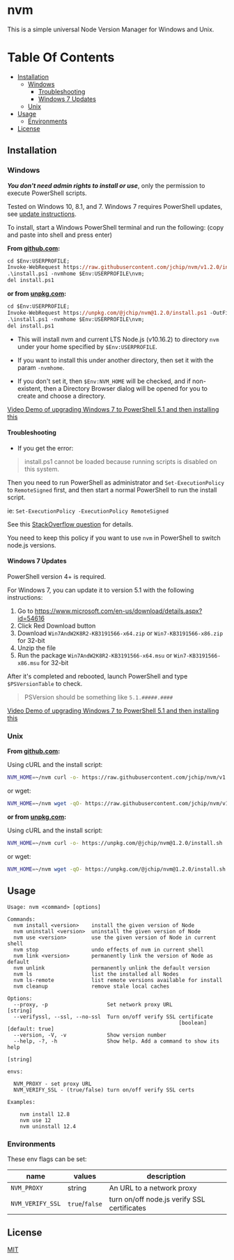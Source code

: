 # nvm

This is a simple universal Node Version Manager for Windows and Unix.

# Table Of Contents

- [Installation](#installation)
  - [Windows](#windows)
    - [Troubleshooting](#troubleshooting)
    - [Windows 7 Updates](#windows-7-updates)
  - [Unix](#unix)
- [Usage](#usage)
  - [Environments](#environments)
- [License](#license)

## Installation

### Windows

**_You don't need admin rights to install or use_**, only the permission to execute PowerShell scripts.

Tested on Windows 10, 8.1, and 7. Windows 7 requires PowerShell updates, see [update instructions](#windows-7-updates).

To install, start a Windows PowerShell terminal and run the following: (copy and paste into shell and press enter)

**From [github.com](https://www.github.com/jchip/nvm):**

```ps
cd $Env:USERPROFILE;
Invoke-WebRequest https://raw.githubusercontent.com/jchip/nvm/v1.2.0/install.ps1 -OutFile install.ps1;
.\install.ps1 -nvmhome $Env:USERPROFILE\nvm;
del install.ps1
```

**or from [unpkg.com](https://unpkg.com):**

```ps
cd $Env:USERPROFILE;
Invoke-WebRequest https://unpkg.com/@jchip/nvm@1.2.0/install.ps1 -OutFile install.ps1;
.\install.ps1 -nvmhome $Env:USERPROFILE\nvm;
del install.ps1
```

- This will install nvm and current LTS Node.js (v10.16.2) to directory `nvm` under your home specified by `$Env:USERPROFILE`.

- If you want to install this under another directory, then set it with the param `-nvmhome`.

- If you don't set it, then `$Env:NVM_HOME` will be checked, and if non-existent, then a Directory Browser dialog will be opened for you to create and choose a directory.

[Video Demo of upgrading Windows 7 to PowerShell 5.1 and then installing this](https://youtu.be/BFYcXLS5R_4)

#### Troubleshooting

- If you get the error:

> install.ps1 cannot be loaded because running scripts is disabled on this system.

Then you need to run PowerShell as administrator and `Set-ExecutionPolicy` to `RemoteSigned` first, and then start a normal PowerShell to run the install script.

ie: `Set-ExecutionPolicy -ExecutionPolicy RemoteSigned`

See this [StackOverflow question](https://stackoverflow.com/questions/4037939/powershell-says-execution-of-scripts-is-disabled-on-this-system) for details.

You need to keep this policy if you want to use `nvm` in PowerShell to switch node.js versions.

#### Windows 7 Updates

PowerShell version 4+ is required.

For Windows 7, you can update it to version 5.1 with the following instructions:

1. Go to <https://www.microsoft.com/en-us/download/details.aspx?id=54616>
2. Click Red Download button
3. Download `Win7AndW2K8R2-KB3191566-x64.zip` or `Win7-KB3191566-x86.zip` for 32-bit
4. Unzip the file
5. Run the package `Win7AndW2K8R2-KB3191566-x64.msu` or `Win7-KB3191566-x86.msu` for 32-bit

After it's completed and rebooted, launch PowerShell and type `$PSVersionTable` to check.

> PSVersion should be something like `5.1.#####.####`

[Video Demo of upgrading Windows 7 to PowerShell 5.1 and then installing this](https://youtu.be/BFYcXLS5R_4)

### Unix

**From [github.com](https://www.github.com/jchip/nvm):**

Using cURL and the install script:

```bash
NVM_HOME=~/nvm curl -o- https://raw.githubusercontent.com/jchip/nvm/v1.2.0/install.sh | bash
```

or wget:

```bash
NVM_HOME=~/nvm wget -qO- https://raw.githubusercontent.com/jchip/nvm/v1.2.0/install.sh | bash
```

**or from [unpkg.com](https://unpkg.com):**

Using cURL and the install script:

```bash
NVM_HOME=~/nvm curl -o- https://unpkg.com/@jchip/nvm@1.2.0/install.sh | bash
```

or wget:

```bash
NVM_HOME=~/nvm wget -qO- https://unpkg.com/@jchip/nvm@1.2.0/install.sh | bash
```

## Usage

```
Usage: nvm <command> [options]

Commands:
  nvm install <version>    install the given version of Node
  nvm uninstall <version>  uninstall the given version of Node
  nvm use <version>        use the given version of Node in current shell
  nvm stop                 undo effects of nvm in current shell
  nvm link <version>       permanently link the version of Node as default
  nvm unlink               permanently unlink the default version
  nvm ls                   list the installed all Nodes
  nvm ls-remote            list remote versions available for install
  nvm cleanup              remove stale local caches

Options:
  --proxy, -p                   Set network proxy URL                   [string]
  --verifyssl, --ssl, --no-ssl  Turn on/off verify SSL certificate
                                                       [boolean] [default: true]
  --version, -V, -v             Show version number
  --help, -?, -h                Show help. Add a command to show its help
                                                                        [string]

envs:

  NVM_PROXY - set proxy URL
  NVM_VERIFY_SSL - (true/false) turn on/off verify SSL certs

Examples:

    nvm install 12.8
    nvm use 12
    nvm uninstall 12.4

```

### Environments

These env flags can be set:

| name             | values         | description                                 |
| ---------------- | -------------- | ------------------------------------------- |
| `NVM_PROXY`      | string         | An URL to a network proxy                   |
| `NVM_VERIFY_SSL` | `true`/`false` | turn on/off node.js verify SSL certificates |

## License

[MIT](http://www.opensource.org/licenses/MIT)
